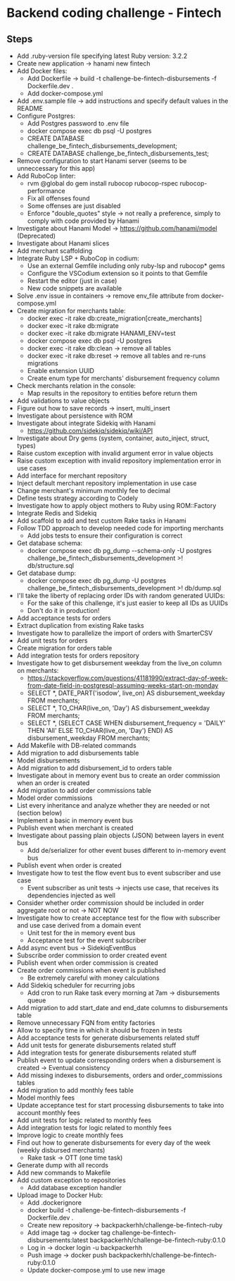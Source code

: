 # Backend coding challenge - Fintech

## Steps

* Add .ruby-version file specifying latest Ruby version: 3.2.2
* Create new application -> hanami new fintech
* Add Docker files:
  * Add Dockerfile -> build -t challenge-be-fintech-disbursements -f Dockerfile.dev .
  * Add docker-compose.yml
* Add .env.sample file -> add instructions and specify default values in the README
* Configure Postgres:
  * Add Postgres password to .env file
  * docker compose exec db psql -U postgres
  * CREATE DATABASE challenge_be_fintech_disbursements_development;
  * CREATE DATABASE challenge_be_fintech_disbursements_test;
* Remove configuration to start Hanami server (seems to be unneccessary for this app)
* Add RuboCop linter:
  * rvm @global do gem install rubocop rubocop-rspec rubocop-performance
  * Fix all offenses found
  * Some offenses are just disabled
  * Enforce "double_quotes" style -> not really a preference, simply to comply with code provided by Hanami
* Investigate about Hanami Model -> https://github.com/hanami/model (Deprecated)
* Investigate about Hanami slices
* Add merchant scaffolding
* Integrate Ruby LSP + RuboCop in codium:
  * Use an external Gemfile including only ruby-lsp and rubocop* gems
  * Configure the VSCodium extension so it points to that Gemfile
  * Restart the editor (just in case)
  * New code snippets are available
* Solve .env issue in containers -> remove env_file attribute from docker-compose.yml
* Create migration for merchants table:
  * docker exec -it rake db:create_migration\[create_merchants\]
  * docker exec -it rake db:migrate
  * docker exec -it rake db:migrate HANAMI_ENV=test
  * docker compose exec db psql -U postgres
  * docker exec -it rake db:clean -> remove all tables
  * docker exec -it rake db:reset -> remove all tables and re-runs migrations
  * Enable extension UUID
  * Create enum type for merchants' disbursement frequency column
* Check merchants relation in the console:
  * Map results in the repository to entities before return them
* Add validations to value objects
* Figure out how to save records -> insert, multi_insert
* Investigate about persistence with ROM
* Investigate about integrate Sidekiq with Hanami
  * https://github.com/sidekiq/sidekiq/wiki/API
* Investigate about Dry gems (system, container, auto_inject, struct, types)
* Raise custom exception with invalid argument error in value objects
* Raise custom exception with invalid repository implementation error in use cases
* Add interface for merchant repository
* Inject default merchant repository implementation in use case
* Change merchant's minimum monthly fee to decimal
* Define tests strategy according to Codely
* Investigate how to apply object mothers to Ruby using ROM::Factory
* Integrate Redis and Sidekiq
* Add scaffold to add and test custom Rake tasks in Hanami
* Follow TDD approach to develop needed code for importing merchants
  * Add jobs tests to ensure their configuration is correct
* Get database schema:
  * docker compose exec db pg_dump --schema-only -U postgres challenge_be_fintech_disbursements_development >! db/structure.sql
* Get database dump:
  * docker compose exec db pg_dump -U postgres challenge_be_fintech_disbursements_development >! db/dump.sql
* I'll take the liberty of replacing order IDs with random generated UUIDs:
  * For the sake of this challenge, it's just easier to keep all IDs as UUIDs
  * Don't do it in production!
* Add acceptance tests for orders
* Extract duplication from existing Rake tasks
* Investigate how to parallelize the import of orders with SmarterCSV
* Add unit tests for orders
* Create migration for orders table
* Add integration tests for orders repository
* Investigate how to get disbursement weekday from the live_on column on merchants:
  * https://stackoverflow.com/questions/41181990/extract-day-of-week-from-date-field-in-postgresql-assuming-weeks-start-on-monday
  * SELECT *, DATE_PART('isodow', live_on) AS disbursement_weekday FROM merchants;
  * SELECT *, TO_CHAR(live_on, 'Day') AS disbursement_weekday FROM merchants;
  * SELECT *, (SELECT CASE WHEN disbursement_frequency = 'DAILY' THEN 'All' ELSE TO_CHAR(live_on, 'Day') END) AS disbursement_weekday FROM merchants;
* Add Makefile with DB-related commands
* Add migration to add disbursements table
* Model disbursements
* Add migration to add disbursement_id to orders table
* Investigate about in memory event bus to create an order commission when an order is created
* Add migration to add order commissions table
* Model order commissions
* List every inheritance and analyze whether they are needed or not (section below)
* Implement a basic in memory event bus
* Publish event when merchant is created
* Investigate about passing plain objects (JSON) between layers in event bus
  * Add de/serializer for other event buses different to in-memory event bus
* Publish event when order is created
* Investigate how to test the flow event bus to event subscriber and use case
  * Event subscriber as unit tests -> injects use case, that receives its dependencies injected as well
* Consider whether order commission should be included in order aggregate root or not -> NOT NOW
* Investigate how to create acceptance test for the flow with subscriber and use case derived from a domain event
  * Unit test for the in memory event bus
  * Acceptance test for the event subscriber
* Add async event bus -> SidekiqEventBus
* Subscribe order commission to order created event
* Publish event when order commission is created
* Create order commissions when event is published
  * Be extremely careful with money calculations
* Add Sidekiq scheduler for recurring jobs
  * Add cron to run Rake task every morning at 7am -> disbursements queue
* Add migration to add start_date and end_date columns to disbursements table
* Remove unnecessary FQN from entity factories
* Allow to specify time in which it should be frozen in tests
* Add acceptance tests for generate disbursements related stuff
* Add unit tests for generate disbursements related stuff
* Add integration tests for generate disbursements related stuff
* Publish event to update corresponding orders when a disbursement is created -> Eventual consistency
* Add missing indexes to disbursements, orders and order_commissions tables
* Add migration to add monthly fees table
* Model monthly fees
* Update acceptance test for start processing disbursements to take into account monthly fees
* Add unit tests for logic related to monthly fees
* Add integration tests for logic related to monthly fees
* Improve logic to create monthly fees
* Find out how to generate disbursements for every day of the week (weekly disbursed merchants)
  * Rake task -> OTT (one time task)
* Generate dump with all records
* Add new commands to Makefile
* Add custom exception to repositories
  * Add database exception handler
* Upload image to Docker Hub:
  * Add .dockerignore
  * docker build -t challenge-be-fintech-disbursements -f Dockerfile.dev .
  * Create new repository -> backpackerhh/challenge-be-fintech-ruby
  * Add image tag -> docker tag challenge-be-fintech-disbursements:latest backpackerhh/challenge-be-fintech-ruby:0.1.0
  * Log in -> docker login -u backpackerhh
  * Push image -> docker push backpackerhh/challenge-be-fintech-ruby:0.1.0
  * Update docker-compose.yml to use new image
